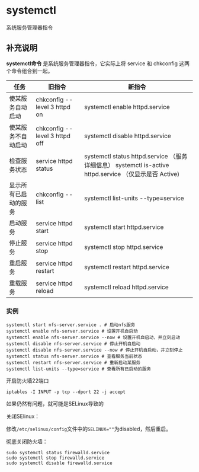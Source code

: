systemctl
===

系统服务管理器指令

## 补充说明

**systemctl命令** 是系统服务管理器指令，它实际上将 service 和 chkconfig 这两个命令组合到一起。

| 任务 | 旧指令 | 新指令 |
| ---- | ---- | ---- |
| 使某服务自动启动 | chkconfig --level 3 httpd on | systemctl enable httpd.service |
| 使某服务不自动启动 | chkconfig --level 3 httpd off | systemctl disable httpd.service |
| 检查服务状态 | service httpd status | systemctl status httpd.service （服务详细信息） systemctl is-active httpd.service （仅显示是否 Active) |
| 显示所有已启动的服务 | chkconfig --list | systemctl list-units --type=service |
| 启动服务 | service httpd start | systemctl start httpd.service |
| 停止服务 | service httpd stop | systemctl stop httpd.service |
| 重启服务 | service httpd restart | systemctl restart httpd.service |
| 重载服务 | service httpd reload | systemctl reload httpd.service |

### 实例

```shell
systemctl start nfs-server.service . # 启动nfs服务
systemctl enable nfs-server.service # 设置开机自启动
systemctl enable nfs-server.service --now # 设置开机自启动，并立刻启动
systemctl disable nfs-server.service # 停止开机自启动
systemctl disable nfs-server.service --now # 停止开机自启动，并立刻停止
systemctl status nfs-server.service # 查看服务当前状态
systemctl restart nfs-server.service # 重新启动某服务
systemctl list-units --type=service # 查看所有已启动的服务
```

开启防火墙22端口

```shell
iptables -I INPUT -p tcp --dport 22 -j accept
```

如果仍然有问题，就可能是SELinux导致的

关闭SElinux：

修改`/etc/selinux/config`文件中的`SELINUX=""`为disabled，然后重启。

彻底关闭防火墙：

```shell
sudo systemctl status firewalld.service
sudo systemctl stop firewalld.service          
sudo systemctl disable firewalld.service
```
